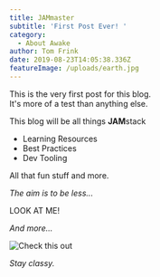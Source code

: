 ```yaml
---
title: JAMmaster
subtitle: 'First Post Ever! '
category:
  - About Awake
author: Tom Frink
date: 2019-08-23T14:05:38.336Z
featureImage: /uploads/earth.jpg
---
```

This is the very first post for this blog. \
It's more of a test than anything else. 

This blog will be all things **JAM**stack

* Learning Resources
* Best Practices
* Dev Tooling

All that fun stuff and more. 

_The aim is to be less..._

 LOOK AT ME! 

_And more..._

![Check this out](/uploads/look.jpg)

_Stay classy._
